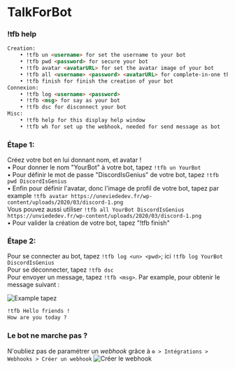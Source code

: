 # TalkForBot

### !tfb help
```html
Creation:
    • !tfb un <username> for set the username to your bot
    • !tfb pwd <password> for secure your bot
    • !tfb avatar <avatarURL> for set the avatar image of your bot
    • !tfb all <username> <password> <avatarURL> for complete-in-one the creation of bots
    • !tfb finish for finish the creation of your bot
Connexion:
    • !tfb log <username> <password> 
    • !tfb <msg> for say as your bot
    • !tfb dsc for disconnect your bot
Misc:
    • !tfb help for this display help window
    • !tfb wh for set up the webhook, needed for send message as bot
```

### Étape 1:
Créez votre bot en lui donnant nom, et avatar !<br>
• Pour donner le nom "YourBot" à votre bot, tapez `!tfb un YourBot`<br>
• Pour définir le mot de passe "DiscordIsGenius" de votre bot, tapez `!tfb pwd DiscordIsGenius`<br>
• Enfin pour définir l'avatar, donc l'image de profil de votre bot, tapez par example `!tfb avatar https://uneviededev.fr/wp-content/uploads/2020/03/discord-1.png`<br>
Vous pouvez aussi utiliser `!tfb all YourBot DiscordIsGenius https://unviededev.fr/wp-content/uploads/2020/03/discord-1.png`<br>
• Pour valider la création de votre bot, tapez "!tfb finish"

### Étape 2:
Pour se connecter au bot, tapez `!tfb log <un> <pwd>`; ici `!tfb log YourBot DiscordIsGenius`<br>
Pour se déconnecter, tapez `!tfb dsc`<br>
Pour envoyer un message, tapez `!tfb <msg>`. Par example, pour obtenir le message suivant :<br>

![Example](https://cdn.discordapp.com/attachments/833611556411277362/833614678470819870/unknown.png)
tapez
```txt
!tfb Hello friends !
How are you today ?
```

### Le bot ne marche pas ?
N'oubliez pas de paramétrer un *webhook* grâce à `⚙️ > Intégrations > Webhooks > Créer un webhook`
![Créer le webhook](https://cdn.discordapp.com/attachments/833382617226412063/833616026414743552/unknown.png)
